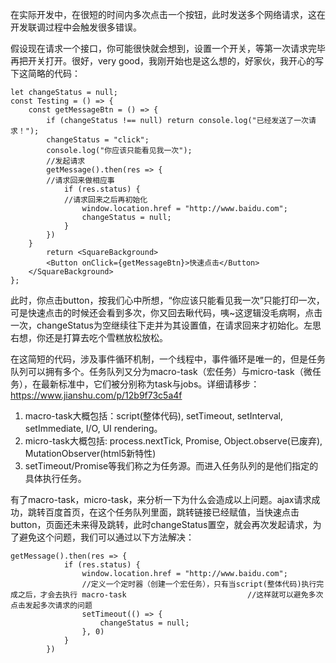 在实际开发中，在很短的时间内多次点击一个按钮，此时发送多个网络请求，这在开发联调过程中会触发很多错误。

假设现在请求一个接口，你可能很快就会想到，设置一个开关，等第一次请求完毕再把开关打开。很好，very good，我刚开始也是这么想的，好家伙，我开心的写下这简略的代码：

```
let changeStatus = null;
const Testing = () => {
    const getMessageBtn = () => {
        if (changeStatus !== null) return console.log("已经发送了一次请求！");
        changeStatus = "click";
        console.log("你应该只能看见我一次");
        //发起请求
        getMessage().then(res => {
        //请求回来做相应事
            if (res.status) {
            //请求回来之后再初始化
                window.location.href = "http://www.baidu.com";
                changeStatus = null;
            }
        })
    }
        return <SquareBackground>
        <Button onClick={getMessageBtn}>快速点击</Button>
    </SquareBackground>
};
```

此时，你点击button，按我们心中所想，“你应该只能看见我一次”只能打印一次，可是快速点击的时候还会看到多次，你又回去瞅代码，咦~这逻辑没毛病啊，点击一次，changeStatus为空继续往下走并为其设置值，在请求回来才初始化。左思右想，你还是打算去吃个雪糕放松放松。

在这简短的代码，涉及事件循环机制，一个线程中，事件循环是唯一的，但是任务队列可以拥有多个。任务队列又分为macro-task（宏任务）与micro-task（微任务），在最新标准中，它们被分别称为task与jobs。详细请移步：https://www.jianshu.com/p/12b9f73c5a4f

1. macro-task大概包括：script(整体代码), setTimeout, setInterval, setImmediate, I/O, UI rendering。
2. micro-task大概包括: process.nextTick, Promise, Object.observe(已废弃), MutationObserver(html5新特性)
3. setTimeout/Promise等我们称之为任务源。而进入任务队列的是他们指定的具体执行任务。

有了macro-task，micro-task，来分析一下为什么会造成以上问题。ajax请求成功，跳转百度首页，在这个任务队列里面，跳转链接已经赋值，当快速点击button，页面还未来得及跳转，此时changeStatus置空，就会再次发起请求，为了避免这个问题，我们可以通过以下方法解决：

````
getMessage().then(res => {
            if (res.status) {
                window.location.href = "http://www.baidu.com";
                //定义一个定时器（创建一个宏任务），只有当script(整体代码)执行完成之后，才会去执行 macro-task               			//这样就可以避免多次点击发起多次请求的问题
                setTimeout(() => {
                    changeStatus = null;
                }, 0)
            }
        })
````





